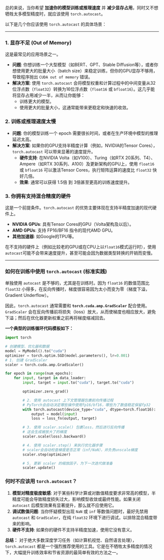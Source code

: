 总的来说，当你希望 **加速你的模型训练或推理速度** 并 **减少显存占用**，同时又不想牺牲太多模型精度时，就应该使用 `torch.autocast`。

以下是几个你应该使用 `torch.autocast` 的具体场景：

---

### 1. 显存不足 (Out of Memory)
这是最常见的应用场景之一。
*   **问题**: 你想训练一个大型模型（如BERT、GPT、Stable Diffusion等），或者你想使用更大的批量大小（batch size）来稳定训练，但你的GPU显存不够用，导致程序抛出 `CUDA out of memory` 错误。
*   **解决方案**: 使用 `torch.autocast` 会将模型权重和计算过程中的中间变量从32位浮点数（`float32`）转换为16位浮点数（`float16` 或 `bfloat16`）。这几乎能将显存占用减少一半，从而让你能够：
    *   训练更大的模型。
    *   使用更大的批量大小，这通常能带来更稳定和快速的收敛。

### 2. 训练或推理速度太慢
*   **问题**: 你的模型训练一个 epoch 需要很长时间，或者在生产环境中模型的推理延迟太高。
*   **解决方案**: 如果你的GPU支持半精度计算（例如，NVIDIA的Tensor Cores），`torch.autocast` 可以带来显著的速度提升。
    *   **硬件支持**: 在NVIDIA Volta（如V100）、Turing（如RTX 20系列、T4）、Ampere（如RTX 30系列、A100）及更新架构的GPU上，使用 `float16` 或 `bfloat16` 可以激活Tensor Cores，执行矩阵运算的速度比 `float32` 快好几倍。
    *   **效果**: 通常可以获得 1.5倍 到 3倍甚至更高的训练速度提升。

### 3. 你拥有支持混合精度的硬件
这是一个前提条件。`torch.autocast` 的优势主要体现在支持半精度加速的现代硬件上。
*   **NVIDIA GPUs**: 具有Tensor Cores的GPU（Volta架构及以后）。
*   **AMD GPUs**: 支持 FP16/BF16 指令的现代AMD GPU。
*   **其他加速器**: 如Google的TPU等。

在不支持的硬件上（例如比较老的GPU或在CPU上以`float16`模式运行时），使用`autocast`可能不会带来速度提升，甚至可能会因为数据类型转换的开销而变慢。

---

### 如何在训练中使用 `torch.autocast` (标准实践)

单独使用 `autocast` 是不够的，尤其是在训练时。因为 `float16` 的数值范围比 `float32` 小得多，在反向传播时，梯度很容易因为太小而变为零（梯度下溢，Gradient Underflow）。

因此，`torch.autocast` 通常需要和 **`torch.cuda.amp.GradScaler`** 配合使用。`GradScaler` 会在反向传播前将损失（loss）放大，从而使梯度也相应放大，避免下溢；然后在优化器更新权重之前再将梯度缩减回去。

**一个典型的训练循环代码模板如下：**

```python
import torch

# 创建模型、优化器和数据
model = MyModel().to("cuda")
optimizer = torch.optim.SGD(model.parameters(), lr=0.001)
# 1. 创建 GradScaler
scaler = torch.cuda.amp.GradScaler()

for epoch in range(num_epochs):
    for input, target in data_loader:
        input, target = input.to("cuda"), target.to("cuda")

        optimizer.zero_grad()

        # 2. 使用 autocast 上下文管理器包裹前向传播过程
        # PyTorch会自动决定哪些操作使用fp16/bf16，哪些为了数值稳定保留fp32
        with torch.autocast(device_type="cuda", dtype=torch.float16):
            output = model(input)
            loss = loss_fn(output, target)

        # 3. 使用 scaler.scale() 包裹loss，然后进行反向传播
        # 这会生成被放大了的梯度
        scaler.scale(loss).backward()

        # 4. 使用 scaler.step() 来执行优化器步骤
        # scaler会自动检查梯度是否正常（inf/NaN），并负责unscale梯度
        scaler.step(optimizer)

        # 5. 更新 scaler 的缩放因子，为下一次迭代做准备
        scaler.update()

```

### 何时不应该用 `torch.autocast`？

1.  **模型对精度极度敏感**: 对于某些科学计算或对数值精度要求非常高的模型，半精度可能会导致精度损失过大，影响模型收敛或最终性能。如果关闭 `autocast` 后模型效果有显著提升，那么就不应使用它。
2.  **调试数值问题**: 当你怀疑模型出现 `NaN` 或 `inf` 等数值问题时，最好先禁用 `autocast` 和 `GradScaler`，在纯 `float32` 环境下进行调试，以排除混合精度带来的影响。
3.  **硬件不支持**: 如果你的硬件不支持半精度加速，使用它没有意义。

**总结：** 对于绝大多数深度学习任务（如计算机视觉、自然语言处理），`torch.autocast` 都是一个强烈推荐使用的工具。它是在不牺牲太多精度的情况下，大幅提升训练效率和节省资源的最简单有效的方法之一。
